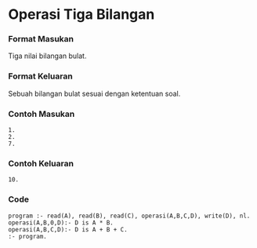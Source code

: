 # Operasi Tiga Bilangan
### Format Masukan
Tiga nilai bilangan bulat.

### Format Keluaran
Sebuah bilangan bulat sesuai dengan ketentuan soal.

### Contoh Masukan
```
1.
2.
7.
```

### Contoh Keluaran
```
10.
```

### Code
```
program :- read(A), read(B), read(C), operasi(A,B,C,D), write(D), nl.
operasi(A,B,0,D):- D is A * B. 
operasi(A,B,C,D):- D is A + B + C.
:- program.
```
